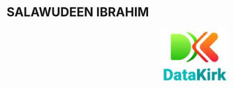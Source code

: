 # SALAWUDEEN IBRAHIM
<p align="right">
  <img src="Student Course Registration System Report/Asset/Image/Datakirk logo.jpg" alt="Datakirk logo" width="150">
</p>



